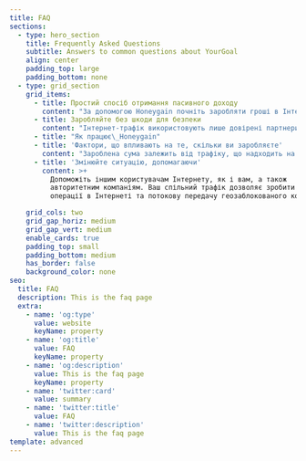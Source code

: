 ```yaml
---
title: FAQ
sections:
  - type: hero_section
    title: Frequently Asked Questions
    subtitle: Answers to common questions about YourGoal
    align: center
    padding_top: large
    padding_bottom: none
  - type: grid_section
    grid_items:
      - title: Простий спосіб отримання пасивного доходу
        content: "За допомогою Honeygain почніть заробляти гроші в Інтернеті всього за кілька хвилин.\_Просто встановіть програму на свій пристрій, зареєструйте безкоштовний рахунок, відкиньтесь назад і спостерігайте, як ваш баланс збільшується.\n\n"
      - title: Заробляйте без шкоди для безпеки
        content: "Інтернет-трафік використовують лише довірені партнери, а сама програма не отримує доступу до сховища вашого пристрою.\_За допомогою Honeygain заробляйте, не турбуючись.\n\n"
      - title: "Як працює\_Honeygain"
      - title: 'Фактори, що впливають на те, скільки ви заробляєте'
        content: "Зароблена сума залежить від трафіку, що надходить на ваші пристрої.\_Ось основні фактори, що впливають на транспортний потік.\n\n*   **Ваше місцезнаходження**\n\nМісцезнаходження вашої IP-адреси є важливим фактором, який визначає ваш прибуток.\_Це пов’язано з тим, що деякі локації більше цінуються нашими партнерами, ніж інші.\n\n*   **Кількість IP-адрес**\n\nВаш прибуток значною мірою визначається тим, скільки у вас пристроїв, підключених до різних IP-адрес.\_Загальне правило полягає в тому, що чим більше IP-адрес ви підключені, тим більше ви заробляєте.\n\n*   **Пінг / швидкість мережі**\n\nШвидкість мережі та пінг також впливають на ваші заробітки.\_Найкраща продуктивність буде видно в мережах зі швидкістю 50 Мбіт / с і більше та пінгом менше 50 мс.\_\n"
      - title: 'Змінюйте ситуацію, допомагаючи'
        content: >+
          Допоможіть іншим користувачам Інтернету, як і вам, а також
          авторитетним компаніям. Ваш спільний трафік дозволяє зробити важливими
          операції в Інтернеті та потокову передачу геозаблокованого контенту.

    grid_cols: two
    grid_gap_horiz: medium
    grid_gap_vert: medium
    enable_cards: true
    padding_top: small
    padding_bottom: medium
    has_border: false
    background_color: none
seo:
  title: FAQ
  description: This is the faq page
  extra:
    - name: 'og:type'
      value: website
      keyName: property
    - name: 'og:title'
      value: FAQ
      keyName: property
    - name: 'og:description'
      value: This is the faq page
      keyName: property
    - name: 'twitter:card'
      value: summary
    - name: 'twitter:title'
      value: FAQ
    - name: 'twitter:description'
      value: This is the faq page
template: advanced
---
```

